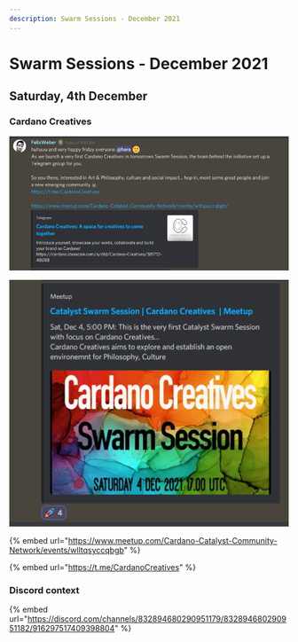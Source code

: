 ```yaml
---
description: Swarm Sessions - December 2021
---
```


# Swarm Sessions - December 2021

## Saturday, 4th December

### Cardano Creatives

![](<../.gitbook/assets/2021-12-03 (12).png>)

![](<../.gitbook/assets/2021-12-03 (13).png>)

{% embed url="https://www.meetup.com/Cardano-Catalyst-Community-Network/events/wlltqsyccqbgb" %}

{% embed url="https://t.me/CardanoCreatives" %}

### Discord context

{% embed url="https://discord.com/channels/832894680290951179/832894680290951182/916297517409398804" %}
